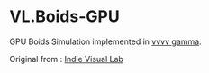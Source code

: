 # VL.Boids-GPU
GPU Boids Simulation implemented in [vvvv gamma](https://visualprogramming.net).

Original from : [Indie Visual Lab](https://github.com/IndieVisualLab/UnityGraphicsProgrammingSeries)

